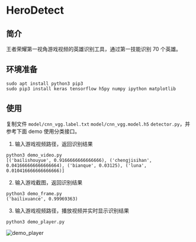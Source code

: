 # HeroDetect

## 简介

王者荣耀第一视角游戏视频的英雄识别工具，通过第一技能识别 70 个英雄。

## 环境准备

```
sudo apt install python3 pip3
sudo pip3 install keras tensorflow h5py numpy ipython matplotlib
```

## 使用

复制文件 `model/cnn_vgg.label.txt` `model/cnn_vgg.model.h5` `detector.py`，并参考下面 demo 使用分类接口。

1. 输入游戏视频路径，返回识别结果

```
python3 demo_video.py
[('bailishouyue', 0.9166666666666666), ('chengjisihan', 0.041666666666666664), ('bianque', 0.03125), ('luna', 0.010416666666666666)]
```

2. 输入游戏截图，返回识别结果

```
python3 demo_frame.py
('bailixuance', 0.99969363)
```

3. 输入游戏视频路径，播放视频并实时显示识别结果

```
python3 demo_player.py
```

![demo_player](./data/img/demo_player.png)